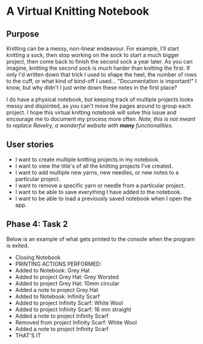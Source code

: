# A Virtual Knitting Notebook

## Purpose

Knitting can be a messy, non-linear endeavour. For example, I'll start knitting a sock, then stop working on the sock to start a much 
bigger project, then come back to finish the second sock a year later. As you can imagine, knitting the second sock is much harder than knitting the first.
If only I'd written down that trick I used to shape the heel, the number of rows to the cuff, or what kind of bind-off I used... 
"Documentation is important!" I know, but why didn't I just write down these notes in the first place?

I do have a physical notebook, but keeping track of multiple projects looks messy and disjointed, as you can't move the pages around to group each project.
I hope this virtual knitting notebook will solve this issue and encourage me to document my process more often.
*Note, this is not meant to replace Ravelry, a wonderful website with **many** functionalities.*

## User stories

- I want to create multiple knitting projects in my notebook.
- I want to view the title's of all the knitting projects I've created.
- I want to add multiple new yarns, new needles, or new notes to a particular project.
- I want to remove a specific yarn or needle from a particular project.
- I want to be able to save everything I have added to the notebook.
- I want to be able to load a previously saved notebook when I open the app.

## Phase 4: Task 2

Below is an example of what gets printed to the console when the program is exited.

- Closing Notebook
- PRINTING ACTIONS PERFORMED:
- Added to Notebook: Grey Hat
- Added to project Grey Hat: Grey Worsted
- Added to project Grey Hat: 10mm circular
- Added a note to project Grey Hat
- Added to Notebook: Infinity Scarf
- Added to project Infinity Scarf: White Wool
- Added to project Infinity Scarf: 16 mm straight
- Added a note to project Infinity Scarf
- Removed from project Infinity Scarf: White Wool
- Added a note to project Infinity Scarf
- THAT'S IT




